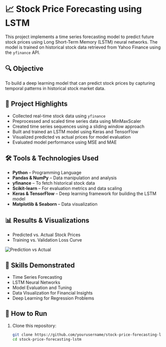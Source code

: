 # 📈 Stock Price Forecasting using LSTM

This project implements a time series forecasting model to predict future stock prices using Long Short-Term Memory (LSTM) neural networks. The model is trained on historical stock data retrieved from Yahoo Finance using the `yfinance` API.

## 🔍 Objective

To build a deep learning model that can predict stock prices by capturing temporal patterns in historical stock market data.

## 🚀 Project Highlights

- Collected real-time stock data using `yfinance`
- Preprocessed and scaled time series data using MinMaxScaler
- Created time series sequences using a sliding window approach
- Built and trained an LSTM model using Keras and TensorFlow
- Visualized predicted vs actual prices for model evaluation
- Evaluated model performance using MSE and MAE

## 🛠️ Tools & Technologies Used

- **Python** – Programming Language
- **Pandas & NumPy** – Data manipulation and analysis
- **yfinance** – To fetch historical stock data
- **Scikit-learn** – For evaluation metrics and data scaling
- **Keras & TensorFlow** – Deep learning framework for building the LSTM model
- **Matplotlib & Seaborn** – Data visualization

## 📊 Results & Visualizations

- Predicted vs. Actual Stock Prices  
- Training vs. Validation Loss Curve

![Prediction vs Actual](https://i.imgur.com/MB2EqvD.png)


## 🧠 Skills Demonstrated

- Time Series Forecasting  
- LSTM Neural Networks  
- Model Evaluation and Tuning  
- Data Visualization for Financial Insights  
- Deep Learning for Regression Problems

## 📁 How to Run

1. Clone this repository:
   ```bash
   git clone https://github.com/yourusername/stock-price-forecasting-lstm.git
   cd stock-price-forecasting-lstm
